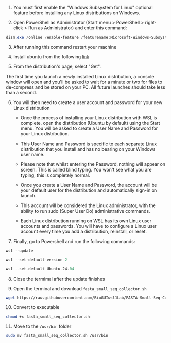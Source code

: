 
1. You must first enable the "Windows Subsystem for Linux" optional feature before installing any Linux distributions on Windows.

2. Open PowerShell as Administrator (Start menu > PowerShell > right-click > Run as Administrator) and enter this command:

```PowerShell
dism.exe /online /enable-feature /featurename:Microsoft-Windows-Subsystem-Linux /all /norestart
```  
3. After running this command restart your machine

4. Install ubuntu from the following [link](https://apps.microsoft.com/detail/9NZ3KLHXDJP5?hl=en-us&gl=GR&ocid=pdpshare)

5. From the distribution's page, select "Get".

The first time you launch a newly installed Linux distribution, a console window will open and you'll be asked to wait for a minute or two for files to de-compress and be stored on your PC. All future launches should take less than a second.

6. You will then need to create a user account and password for your new Linux distribution

    * Once the process of installing your Linux distribution with WSL is complete, open the distribution (Ubuntu by default) using the Start menu. You will be asked to create a User   Name and Password for your Linux distribution.

    * This User Name and Password is specific to each separate Linux distribution that you install and has no bearing on your Windows user name.

    * Please note that whilst entering the Password, nothing will appear on screen. This is called blind typing. You won't see what you are typing, this is completely normal.

    * Once you create a User Name and Password, the account will be your default user for the distribution and automatically sign-in on launch.

    * This account will be considered the Linux administrator, with the ability to run sudo (Super User Do) administrative commands.

    * Each Linux distribution running on WSL has its own Linux user accounts and passwords. You will have to configure a Linux user account every time you add a distribution, reinstall, or reset. 


7. Finally, go to Powershell and run the following commands:

```PowerShell
wsl --update
```
```PowerShell
wsl --set-default-version 2
```
```PowerShell
wsl --set-default Ubuntu-24.04
```

8. Close the termimal after the update finishes

9. Open the terminal and download  `fasta_small_seq_collector.sh`

```Bash
wget https://raw.githubusercontent.com/BioGUIwsl1Lab/FASTA-Small-Seq-Collector/refs/heads/main/src/bash/fasta_small_seq_collector.sh
```
10. Convert to executable

```Bash
chmod +x fasta_small_seq_collector.sh
```
11. Move to the `/usr/bin` folder

```Bash
sudo mv fasta_small_seq_collector.sh /usr/bin
```  

